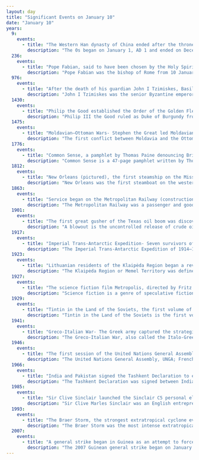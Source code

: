 ```yaml
---
layout: day
title: "Significant Events on January 10"
date: "January 10"
years:
  9:
    events:
      - title: "The Western Han dynasty of China ended after the throne was usurped by Wang Mang, who founded the Xin dynasty."
        description: "The 0s began on January 1, AD 1 and ended on December 31, AD 9, covering the first nine years of the Common Era."
  236:
    events:
      - title: "Pope Fabian, said to have been chosen by the Holy Spirit when a dove landed on his head, began his papacy."
        description: "Pope Fabian was the bishop of Rome from 10 January 236 until his death on 20 January 250, succeeding Anterus. A dove is said to have descended on his head to mark him as the Holy Spirit's unexpected choice to become the next pope. He was succeeded by Cornelius."
  976:
    events:
      - title: "After the death of his guardian John I Tzimiskes, Basil II became the effective ruler and senior emperor of the Byzantine Empire."
        description: "John I Tzimiskes was the senior Byzantine emperor from 969 to 976. An intuitive and successful general who married into the influential Skleros family, he strengthened and expanded the Byzantine Empire to include Thrace and Syria by warring with the Rus' under Sviatoslav I and the Fatimids respectively."
  1430:
    events:
      - title: "Philip the Good established the Order of the Golden Fleece, referred to as the most prestigious, exclusive, and expensive order of chivalry in the world."
        description: "Philip III the Good ruled as Duke of Burgundy from 1419 until his death in 1467. He was a member of a cadet line of the Valois dynasty, to which all 15th-century kings of France belonged. During his reign, the Burgundian State reached the apex of its prosperity and prestige, and became a leading centre of the arts."
  1475:
    events:
      - title: "Moldavian–Ottoman Wars- Stephen the Great led Moldavian forces to defeat an Ottoman attack under Hadım Suleiman Pasha near Vaslui in present-day Romania."
        description: "The first conflict between Moldavia and the Ottoman Empire for which there is a historical account occurred during the reign of Alexandru cel Bun, in 1420, when the Ottomans tried to capture Chilia. The attack was unsuccessful."
  1776:
    events:
      - title: "Common Sense, a pamphlet by Thomas Paine denouncing British rule in the Thirteen Colonies, was published."
        description: "Common Sense is a 47-page pamphlet written by Thomas Paine in 1775–1776 advocating independence from Great Britain to people in the Thirteen Colonies. Writing in clear and persuasive prose, Paine collected various moral and political arguments to encourage common people in the Colonies to fight for egalitarian government. It was published anonymously on January 10, 1776, at the beginning of the American Revolution and became an immediate sensation."
  1812:
    events:
      - title: "New Orleans (pictured), the first steamship on the Mississippi River, arrived at New Orleans to complete its maiden voyage."
        description: "New Orleans was the first steamboat on the western waters of the United States. Her 1811–1812 voyage from Pittsburgh, Pennsylvania, to New Orleans, Louisiana, on the Ohio and Mississippi rivers ushered in the era of commercial steamboat navigation on the western and mid-western continental rivers."
  1863:
    events:
      - title: "Service began on the Metropolitan Railway (construction depicted) between Paddington and Farringdon Street, today the oldest segment of the London Underground."
        description: "The Metropolitan Railway was a passenger and goods railway that served London from 1863 to 1933, its main line heading north-west from the capital's financial heart in the City to what were to become the Middlesex suburbs. Its first line connected the main-line railway termini at Paddington, Euston, and King's Cross to the City. The first section was built beneath the New Road using cut-and-cover between Paddington and King's Cross and in tunnel and cuttings beside Farringdon Road from King's Cross to near Smithfield, near the City. It opened to the public on 10 January 1863 with gas-lit wooden carriages hauled by steam locomotives, the world's first passenger-carrying designated underground railway."
  1901:
    events:
      - title: "The first great gusher of the Texas oil boom was discovered in the Spindletop oil field near Beaumont."
        description: "A blowout is the uncontrolled release of crude oil and/or natural gas from an oil well or gas well after pressure control systems have failed. Modern wells have blowout preventers intended to prevent such an occurrence. An accidental spark during a blowout can lead to a catastrophic oil or gas fire."
  1917:
    events:
      - title: "Imperial Trans-Antarctic Expedition- Seven survivors of the Ross Sea party were rescued after being stranded for several months."
        description: "The Imperial Trans-Antarctic Expedition of 1914–1917 is considered to be the last major expedition of the Heroic Age of Antarctic Exploration. Conceived by Sir Ernest Shackleton, the expedition was an attempt to make the first land crossing of the Antarctic continent. After Roald Amundsen's South Pole expedition in 1911, this crossing remained, in Shackleton's words, the 'one great main object of Antarctic journeyings'. Shackleton's expedition failed to accomplish this objective but became recognised instead as an epic feat of endurance."
  1923:
    events:
      - title: "Lithuanian residents of the Klaipėda Region began a revolt, ahead of a League of Nations decision on their future which they expected to be against their interest."
        description: "The Klaipėda Region or Memel Territory was defined by the 1919 Treaty of Versailles in 1920 and refers to the northernmost part of the German province of East Prussia, when, as Memelland, it was put under the administration of the Entente's Council of Ambassadors. The Memel Territory, together with other areas severed from Germany, was to remain under the control of the League of Nations until a future date, when the people of these regions would be allowed to vote on whether the land would return to Germany or not. Today, the former Memel Territory is controlled by Lithuania as part of Klaipėda and Tauragė counties."
  1927:
    events:
      - title: "The science fiction film Metropolis, directed by Fritz Lang, was released in Germany."
        description: "Science fiction is a genre of speculative fiction which typically deals with imaginative and futuristic concepts such as advanced science and technology, space exploration, time travel, parallel universes, and extraterrestrial life. It can explore science and technology in different ways, such as human responses to theoretical new advancements, or the consequences thereof."
  1929:
    events:
      - title: "Tintin in the Land of the Soviets, the first volume of The Adventures of Tintin by the Belgian cartoonist Hergé, began serialisation."
        description: "Tintin in the Land of the Soviets is the first volume of The Adventures of Tintin, the comics series by Belgian cartoonist Hergé. Commissioned by the conservative Belgian newspaper Le Vingtième Siècle as anti-communist satire for its children's supplement Le Petit Vingtième, it was serialised weekly from January 1929 to May 1930 before being published in a collected volume by Éditions du Petit Vingtième in 1930. The story tells of young Belgian reporter Tintin and his dog Snowy, who are sent to the Soviet Union to report on Stalin's government. Knowing of his intentions, however, the secret police of the OGPU are sent to hunt him down."
  1941:
    events:
      - title: "Greco-Italian War- The Greek army captured the strategically important Klisura Pass in Albania."
        description: "The Greco-Italian War, also called the Italo-Greek War, Italian campaign in Greece, Italian invasion of Greece, and War of '40 in Greece, took place between Italy and Greece from 28 October 1940 to 23 April 1941. This conflict began the Balkans campaign of World War II between the Axis powers and the Allies, and eventually turned into the Battle of Greece with British and German involvement. On 10 June 1940, Italy declared war on France and the United Kingdom. By September 1940, the Italians had invaded France, British Somaliland and Egypt. This was followed by a hostile press campaign in Italy against Greece, accused of being a British ally. A number of provocations culminated in the sinking of the Greek light cruiser Elli by the Italians on 15 August. On 28 October, Mussolini issued an ultimatum to Greece demanding the cession of Greek territory, which the Prime Minister of Greece, Ioannis Metaxas, rejected."
  1946:
    events:
      - title: "The first session of the United Nations General Assembly convened at the Methodist Central Hall in London with representatives from 51 member states."
        description: "The United Nations General Assembly, UNGA; French- Assemblée générale des Nations unies, AGDNU is one of the six principal organs of the United Nations (UN), serving as its main deliberative, policymaking, and representative organ. Currently in its 79th session, its powers, composition, functions, and procedures are set out in Chapter IV of the United Nations Charter."
  1966:
    events:
      - title: "India and Pakistan signed the Tashkent Declaration to end the Indo-Pakistani war of 1965."
        description: "The Tashkent Declaration was signed between India and Pakistan on 10 January 1966 to resolve the Indo-Pakistani War of 1965. Peace was achieved on 23 September through interventions by the Soviet Union and the United States, both of which pushed the two warring countries towards a ceasefire in an attempt to avoid any escalation that could draw in other powers."
  1985:
    events:
      - title: "Sir Clive Sinclair launched the Sinclair C5 personal electric vehicle, 'one of the great marketing bombs of postwar British industry', which later became a cult collectable despite its commercial failure."
        description: "Sir Clive Marles Sinclair was an English entrepreneur and inventor, best known for being a pioneer in the computing industry and also as the founder of several companies that developed consumer electronics in the 1970s and early 1980s."
  1993:
    events:
      - title: "The Braer Storm, the strongest extratropical cyclone ever recorded in the North Atlantic, reached peak intensity."
        description: "The Braer Storm was the most intense extratropical cyclone ever recorded over the northern Atlantic Ocean. Developing as a weak frontal wave on 8 January 1993, the system moved rapidly northeast. The combination of the absorption of a second low-pressure area to its southeast, a stronger than normal sea surface temperature differential along its path, and the presence of a strong jet stream aloft led to a rapid strengthening of the storm, with its central pressure falling to an estimated 914 hPa on 10 January. Its strength was well predicted by forecasters in the United Kingdom, and warnings were issued before the low initially developed."
  2007:
    events:
      - title: "A general strike began in Guinea as an attempt to force President Lansana Conté to resign, eventually resulting in the appointment of two new prime ministers."
        description: "The 2007 Guinean general strike began on January 10, 2007. Guinea's trade unions and opposition parties called on President Lansana Conté to resign, accusing him of mismanaging the economy and abusing his authority. The strikers also accused Conté of personally securing the release of Mamadou Sylla and Fodé Soumah, both accused of corruption, from prison."
---
```

